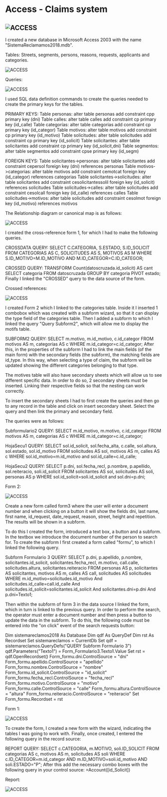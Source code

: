# Access - Claims system
![ACCESS](img/access.png)
---

I created a new database in Microsoft Access 2003 with the name "SistemaReclamamos2018.mdb".

Tables:
Streets, segments, persons, reasons, requests, applicants and categories.

![ACCESS](img/accessdb.png)

Queries:

![ACCESS](img/queries.png)

I used SQL data definition commands to create the queries needed to create the primary keys for the tables.

PRIMARY KEYS:
Table personas: alter table personas add constraint cpp primary key (dni)
Table calles: alter table calles add constraint cp primary key (id_calle)
Table categorías: alter table categorias add constraint cp primary key (id_categor)
Table motivos: alter table motivos add constraint cp primary key (id_motivo)
Table solicitudes: alter table solicitudes add constraint cp primary key (id_solicit)
Table solicitantes: alter table solicitantes add constraint cp primary key (id_solicit,dni)
Table segmentos: alter table segmentos add constraint cpse primary key (id_segm)

FOREIGN KEYS:
Table solicitantes->personas: alter table solicitantes add constraint cepersol foreign key (dni) references personas
Table motivos->categorias: alter table motivos add constraint cemotcat foreign key (id_categor) references categorias
Table solicitantes->solicitudes: alter table solicitantes add constraint cesolicitantessolil foreign key (id_solicit) references solicitudes
Table solicitudes->calles: alter table solicitudes add constraint cesolcall foreign key (id_calle) references calles
Table solicitudes->motivos: alter table solicitudes add constraint cesolmot foreign key (id_motivo) references motivos

The Relationship diagram or canonical map is as follows:

![ACCESS](img/dbaseaccess.png)

I created the cross-reference form 1, for which I had to make the following queries.

CROSSDATA QUERY:
SELECT C.CATEGORIA, S.ESTADO, S.ID_SOLICIT
FROM CATEGORIAS AS C, SOLICITUDES AS S, MOTIVOS AS M
WHERE S.ID_MOTIVO=M.ID_MOTIVO AND M.ID_CATEGOR=C.ID_CATEGOR;

CROSSED QUERY:
TRANSFORM Count(datoscruzada.id_solicit) AS cant
SELECT categoria
FROM datoscruzada
GROUP BY categoria
PIVOT estado;
Finally I linked the "CROSSED" query to the data source of the form.

Crossed references:

![ACCESS](img/querycrossdata.png)

I created Form 2 which I linked to the categories table. Inside it I inserted 1 combobox which was created with a subform wizard, so that it can display the type field of the categories table. Then I added a subform to which I linked the query "Query Subform2", which will allow me to display the motifs table.

SUBFORM2 QUERY:
SELECT m.motivo, m.id_motivo, c.id_categor
FROM motivos AS m, categorias AS c
WHERE m.id_categor=c.id_categor;
After this, in the properties of the subform I had to link the main fields (of the main form) with the secondary fields (the subform), the matching fields are id_type. In this way, when selecting a type of claim, the subform will be updated showing the different categories belonging to that type.

The motives table will also have secondary sheets which will allow us to see different specific data. In order to do so, 2 secondary sheets must be inserted. Linking their respective fields so that the nesting can work correctly.

To insert the secondary sheets I had to first create the queries and then go to any record in the table and click on insert secondary sheet. Select the query and then link the primary and secondary field.

The queries were as follows:

Subformulario2 QUERY:
SELECT m.id_motivo, m.motivo, c.id_categor
FROM motivos AS m, categorias AS c
WHERE m.id_categor=c.id_categor;

HojaSecu1 QUERY:
SELECT sol.id_solicit, sol.fecha_alta, c.calle, sol.altura, sol.estado, sol.id_motivo
FROM solicitudes AS sol, motivos AS m, calles AS c
WHERE sol.id_motivo=m.id_motivo and sol.id_calle=c.id_calle;

HojaSecu2 QUERY:
SELECT p.dni, sol.fecha_recl, p.nombre, p.apellido, sol.reiteracio, soli.id_solicit
FROM solicitantes AS sol, solicitudes AS soli, personas AS p
WHERE sol.id_solicit=soli.id_solicit and sol.dni=p.dni;

Form 2:

![ACCESS](img/accesssubf.png)

Create a new form called form3 where the user will enter a document number and when clicking on a button it will show the fields dni, last name, first name, id_request, date_request, reason, street, height and repetition. The results will be shown in a subform.

To do this I created the form, introduced a text box, a button and a subform. In the textbox we introduce the document number of the person to search for. To create the subform I first created a form called "formu", to which I linked the following query.

Subform Formulario 3 QUERY:
SELECT p.dni, p.apellido, p.nombre, solicitantes.id_solicit, solicitantes.fecha_recl, m.motivo, call.calle, solicitudes.altura, solicitantes.reiteracio
FROM personas AS p, solicitantes AS solicitantes, motivos AS m, calles AS call, solicitudes AS solicitudes
WHERE m.id_motivo=solicitudes.id_motivo And solicitudes.id_calle=call.id_calle And solicitudes.id_solicit=solicitantes.id_solicit And solicitantes.dni=p.dni And p.dni=Texto1;

Then within the subform of form 3 in the data source I linked the form, which in turn is linked to the previous query. In order to perform the search, the operator must enter a document number and then press a button to update the data in the subform. To do this, the following code must be entered into the "on click" event of the search requests button:

Dim sistemareclamos2018 As Database
Dim qdf As QueryDef
Dim rst As Recordset
Set sistemareclamos = CurrentDb
Set qdf = sistemareclamos.QueryDefs("QUERY Subform Formulario 3")
qdf.Parameters("Texto1") = Form_Formulario3.Texto1.Value
Set rst = qdf.OpenRecordset()
Form_formu.dni.ControlSource = "dni"
Form_formu.apellido.ControlSource = "apellido"
Form_formu.nombre.ControlSource = "nombre"
Form_formu.id_solicit.ControlSource = "id_solicit"
Form_formu.fecha_recl.ControlSource = "fecha_recl"
Form_formu.motivo.ControlSource = "motivo"
Form_formu.calle.ControlSource = "calle"
Form_formu.altura.ControlSource = "altura"
Form_formu.reiteracio.ControlSource = "reiteracio"
Set Form_formu.Recordset = rst

Form 1:

![ACCESS](img/solicitpersona.png)

To create the form, I created a new form with the wizard, indicating the tables I was going to work with. Finally, once created, I entered the following query in the record source:

REPORT QUERY:
SELECT c.CATEGORIA, m.MOTIVO, soli.ID_SOLICIT
FROM categorias AS c, motivos AS m, solicitudes AS soli
WHERE c.ID_CATEGOR=m.id_categor AND m.ID_MOTIVO=soli.id_motivo AND soli.ESTADO="P";
After this add the necessary combo boxes with the following query in your control source: =Account([id_Solicit])

Report:

![ACCESS](img/pending.png)
